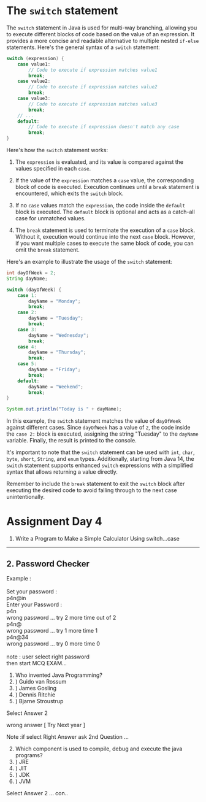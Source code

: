 # The `switch` statement

The `switch` statement in Java is used for multi-way branching, allowing you to execute different blocks of code based on the value of an expression. It provides a more concise and readable alternative to multiple nested `if-else` statements. Here's the general syntax of a `switch` statement:

```java
switch (expression) {
    case value1:
        // Code to execute if expression matches value1
        break;
    case value2:
        // Code to execute if expression matches value2
        break;
    case value3:
        // Code to execute if expression matches value3
        break;
    // ...
    default:
        // Code to execute if expression doesn't match any case
        break;
}
```

Here's how the `switch` statement works:

1. The `expression` is evaluated, and its value is compared against the values specified in each `case`.

2. If the value of the `expression` matches a `case` value, the corresponding block of code is executed. Execution continues until a `break` statement is encountered, which exits the `switch` block.

3. If no `case` values match the `expression`, the code inside the `default` block is executed. The `default` block is optional and acts as a catch-all case for unmatched values.

4. The `break` statement is used to terminate the execution of a `case` block. Without it, execution would continue into the next `case` block. However, if you want multiple cases to execute the same block of code, you can omit the `break` statement.

Here's an example to illustrate the usage of the `switch` statement:

```java
int dayOfWeek = 2;
String dayName;

switch (dayOfWeek) {
    case 1:
        dayName = "Monday";
        break;
    case 2:
        dayName = "Tuesday";
        break;
    case 3:
        dayName = "Wednesday";
        break;
    case 4:
        dayName = "Thursday";
        break;
    case 5:
        dayName = "Friday";
        break;
    default:
        dayName = "Weekend";
        break;
}

System.out.println("Today is " + dayName);
```

In this example, the `switch` statement matches the value of `dayOfWeek` against different cases. Since `dayOfWeek` has a value of `2`, the code inside the `case 2:` block is executed, assigning the string "Tuesday" to the `dayName` variable. Finally, the result is printed to the console.

It's important to note that the `switch` statement can be used with `int`, `char`, `byte`, `short`, `String`, and `enum` types. Additionally, starting from Java 14, the `switch` statement supports enhanced `switch` expressions with a simplified syntax that allows returning a value directly.

Remember to include the `break` statement to exit the `switch` block after executing the desired code to avoid falling through to the next case unintentionally.






# Assignment Day 4

1. Write a  Program to Make a Simple Calculator Using switch...case
-------
## 2. Password Checker 
Example : <br><br>
Set your password :<br>
p4n@in<br>
Enter your Password :<br> 
p4n<br>
wrong password ... try 2 more time out of 2<br>
p4n@<br>
wrong password ... try 1 more time 1<br>
p4n@34 <br>
wrong password ... try 0 more time 0<br><br>
note : user select right password <br>
then start MCQ EXAM...<br>

 
1. Who invented Java Programming?
1. ) Guido van Rossum
2. ) James Gosling
3. ) Dennis Ritchie
4. ) Bjarne Stroustrup

Select Answer 2

wrong answer [ Try Next year ] 

Note :if select Right Answer 
ask 2nd Question ...

2. Which component is used to compile, debug and execute the java programs?
1. ) JRE
2. ) JIT
3. ) JDK
4. ) JVM

Select Answer 2 ... con..


